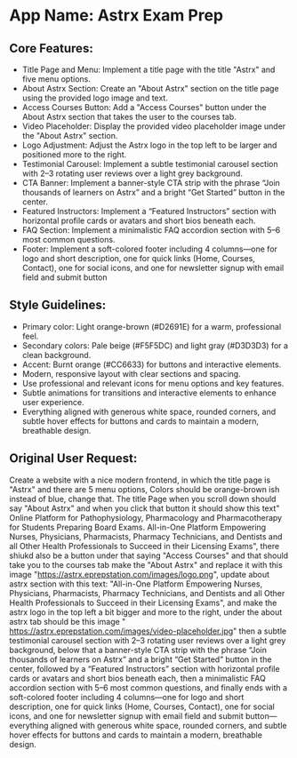 # **App Name**: Astrx Exam Prep

## Core Features:

- Title Page and Menu: Implement a title page with the title "Astrx" and five menu options.
- About Astrx Section: Create an "About Astrx" section on the title page using the provided logo image and text.
- Access Courses Button: Add a "Access Courses" button under the About Astrx section that takes the user to the courses tab.
- Video Placeholder: Display the provided video placeholder image under the "About Astrx" section.
- Logo Adjustment: Adjust the Astrx logo in the top left to be larger and positioned more to the right.
- Testimonial Carousel: Implement a subtle testimonial carousel section with 2–3 rotating user reviews over a light grey background.
- CTA Banner: Implement a banner-style CTA strip with the phrase “Join thousands of learners on Astrx” and a bright “Get Started” button in the center.
- Featured Instructors: Implement a “Featured Instructors” section with horizontal profile cards or avatars and short bios beneath each.
- FAQ Section: Implement a minimalistic FAQ accordion section with 5–6 most common questions.
- Footer: Implement a soft-colored footer including 4 columns—one for logo and short description, one for quick links (Home, Courses, Contact), one for social icons, and one for newsletter signup with email field and submit button

## Style Guidelines:

- Primary color: Light orange-brown (#D2691E) for a warm, professional feel.
- Secondary colors: Pale beige (#F5F5DC) and light gray (#D3D3D3) for a clean background.
- Accent: Burnt orange (#CC6633) for buttons and interactive elements.
- Modern, responsive layout with clear sections and spacing.
- Use professional and relevant icons for menu options and key features.
- Subtle animations for transitions and interactive elements to enhance user experience.
- Everything aligned with generous white space, rounded corners, and subtle hover effects for buttons and cards to maintain a modern, breathable design.

## Original User Request:
Create a website with a nice modern frontend, in which the title page is "Astrx" and there are 5 menu options, 
Colors should be orange-brown ish instead of blue, change that. The title Page when you scroll down should say "About Astrx" and when you click that button it should show this text" Online Platform for Pathophysiology, Pharmacology and Pharmacotherapy for Students Preparing Board Exams. All-in-One Platform Empowering Nurses, Physicians, Pharmacists, Pharmacy Technicians, and Dentists and all Other Health Professionals to Succeed in their Licensing Exams", there shiukd also be a button under that saying "Access Courses" and that should take you to the courses tab
make the "About Astrx" and replace it with this image "https://astrx.eprepstation.com/images/logo.png", update about astrx section with this text: "All-in-One Platform Empowering Nurses, Physicians, Pharmacists, Pharmacy Technicians, and Dentists and all Other Health Professionals to Succeed in their Licensing Exams", and make the astrx logo in the top left a bit bigger and more to the right, under the about astrx tab should be this image " https://astrx.eprepstation.com/images/video-placeholder.jpg"
then a subtle testimonial carousel section with 2–3 rotating user reviews over a light grey background, below that a banner-style CTA strip with the phrase “Join thousands of learners on Astrx” and a bright “Get Started” button in the center, followed by a “Featured Instructors” section with horizontal profile cards or avatars and short bios beneath each, then a minimalistic FAQ accordion section with 5–6 most common questions, and finally ends with a soft-colored footer including 4 columns—one for logo and short description, one for quick links (Home, Courses, Contact), one for social icons, and one for newsletter signup with email field and submit button—everything aligned with generous white space, rounded corners, and subtle hover effects for buttons and cards to maintain a modern, breathable design.
  